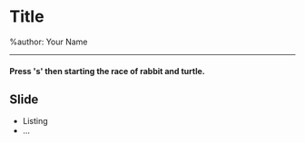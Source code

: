 # Title

%author: Your Name

---

#### Press 's' then starting the race of rabbit and turtle.

## Slide

* Listing
* ...
